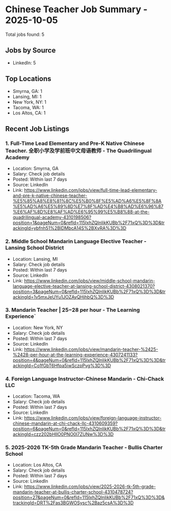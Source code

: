 # Chinese Teacher Job Summary - 2025-10-05

Total jobs found: 5

## Jobs by Source

- LinkedIn: 5

## Top Locations

- Smyrna, GA: 1
- Lansing, MI: 1
- New York, NY: 1
- Tacoma, WA: 1
- Los Altos, CA: 1

## Recent Job Listings

### 1. Full-Time Lead Elementary and Pre-K Native Chinese Teacher. 全职小学及学前班中文母语教师 - The Quadrilingual Academy
- Location: Smyrna, GA
- Salary: Check job details
- Posted: Within last 7 days
- Source: LinkedIn
- Link: https://www.linkedin.com/jobs/view/full-time-lead-elementary-and-pre-k-native-chinese-teacher-%E5%85%A8%E8%81%8C%E5%B0%8F%E5%AD%A6%E5%8F%8A%E5%AD%A6%E5%89%8D%E7%8F%AD%E4%B8%AD%E6%96%87%E6%AF%8D%E8%AF%AD%E6%95%99%E5%B8%88-at-the-quadrilingual-academy-4310198506?position=1&pageNum=0&refId=115IxhZQlnIikKUBb%2F71xQ%3D%3D&trackingId=ybfnh51%2BlDMbcA14S%2BXvRA%3D%3D

### 2. Middle School Mandarin Language Elective Teacher - Lansing School District
- Location: Lansing, MI
- Salary: Check job details
- Posted: Within last 7 days
- Source: LinkedIn
- Link: https://www.linkedin.com/jobs/view/middle-school-mandarin-language-elective-teacher-at-lansing-school-district-4308021370?position=3&pageNum=0&refId=115IxhZQlnIikKUBb%2F71xQ%3D%3D&trackingId=1v5mxJeUYu1JOZAyQHjhbQ%3D%3D

### 3. Mandarin Teacher | $25-$28 per hour - The Learning Experience`
- Location: New York, NY
- Salary: Check job details
- Posted: Within last 7 days
- Source: LinkedIn
- Link: https://www.linkedin.com/jobs/view/mandarin-teacher-%2425-%2428-per-hour-at-the-learning-experience-4307241133?position=4&pageNum=0&refId=115IxhZQlnIikKUBb%2F71xQ%3D%3D&trackingId=Co1fGbT6Hfpa5iwSczpPvg%3D%3D

### 4. Foreign Language Instructor-Chinese Mandarin - Chi-Chack LLC
- Location: Tacoma, WA
- Salary: Check job details
- Posted: Within last 7 days
- Source: LinkedIn
- Link: https://www.linkedin.com/jobs/view/foreign-language-instructor-chinese-mandarin-at-chi-chack-llc-4310609359?position=6&pageNum=0&refId=115IxhZQlnIikKUBb%2F71xQ%3D%3D&trackingId=czz202bHllO0PNO0l7ZUNw%3D%3D

### 5. 2025-2026 TK-5th Grade Mandarin Teacher - Bullis Charter School
- Location: Los Altos, CA
- Salary: Check job details
- Posted: Within last 7 days
- Source: LinkedIn
- Link: https://www.linkedin.com/jobs/view/2025-2026-tk-5th-grade-mandarin-teacher-at-bullis-charter-school-4310478724?position=27&pageNum=0&refId=115IxhZQlnIikKUBb%2F71xQ%3D%3D&trackingId=DRT%2Fas3BGWOSysc%2Baz5csA%3D%3D

